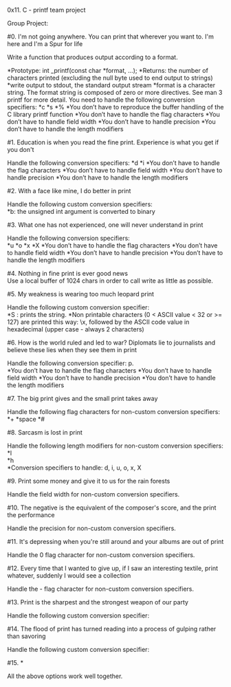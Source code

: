 0x11. C - printf team project

Group Project:                                                                      
                                                                                    
#0. I'm not going anywhere. You can print that wherever you want to. I'm here and I'm a Spur for life                   

Write a function that produces output according to a format.

*Prototype: int _printf(const char *format, ...);
*Returns: the number of characters printed (excluding the null byte used to end output to strings)
*write output to stdout, the standard output stream
*format is a character string. The format string is composed of zero or more directives. See man 3 printf for more detail. You need to handle the following conversion specifiers:
*c
*s
*%
*You don’t have to reproduce the buffer handling of the C library printf function
*You don’t have to handle the flag characters
*You don’t have to handle field width
*You don’t have to handle precision
*You don’t have to handle the length modifiers                        
                                                                                    
                                                                                    
#1. Education is when you read the fine print. Experience is what you get if you don't                                                                                   

Handle the following conversion specifiers:
*d
*i
*You don’t have to handle the flag characters
*You don’t have to handle field width
*You don’t have to handle precision
*You don’t have to handle the length modifiers

#2. With a face like mine, I do better in print                                      

Handle the following custom conversion specifiers:                                  
*b: the unsigned int argument is converted to binary
                                                                                    
#3. What one has not experienced, one will never understand in print                 

Handle the following conversion specifiers:                                         
*u
*o
*x
*X
*You don’t have to handle the flag characters
*You don’t have to handle field width
*You don’t have to handle precision
*You don’t have to handle the length modifiers
                                                                                    
#4. Nothing in fine print is ever good news                                          
Use a local buffer of 1024 chars in order to call write as little as possible.      
                                                                                    
#5. My weakness is wearing too much leopard print                                    

Handle the following custom conversion specifier:                                   
*S : prints the string.
*Non printable characters (0 < ASCII value < 32 or >= 127) are printed this way: \x, followed by the ASCII code value in hexadecimal (upper case - always 2 characters)
                                                                                    
#6. How is the world ruled and led to war? Diplomats lie to journalists and believe these lies when they see them in print                                               

Handle the following conversion specifier: p.                                       
*You don’t have to handle the flag characters
*You don’t have to handle field width
*You don’t have to handle precision
*You don’t have to handle the length modifiers
                                                                                    
#7. The big print gives and the small print takes away                               

Handle the following flag characters for non-custom conversion specifiers:          
*+
*space
*#
                                                                                    
#8. Sarcasm is lost in print                                                         

Handle the following length modifiers for non-custom conversion specifiers:                                                                                           
*l                                                                                   
*h                                                                                   
*Conversion specifiers to handle: d, i, u, o, x, X                                   
                                                                                    
#9. Print some money and give it to us for the rain forests                          

Handle the field width for non-custom conversion specifiers.                        
                                                                                    
#10. The negative is the equivalent of the composer's score, and the print the performance                                                                               

Handle the precision for non-custom conversion specifiers.                          
                                                                                    
#11. It's depressing when you're still around and your albums are out of print       

Handle the 0 flag character for non-custom conversion specifiers.                   
                                                                                    
#12. Every time that I wanted to give up, if I saw an interesting textile, print whatever, suddenly I would see a collection                                            

Handle the - flag character for non-custom conversion specifiers.                   
                                                                                    
#13. Print is the sharpest and the strongest weapon of our party

Handle the following custom conversion specifier:

#14. The flood of print has turned reading into a process of gulping rather than savoring

Handle the following custom conversion specifier:

#15. *                                                                               

All the above options work well together. 

